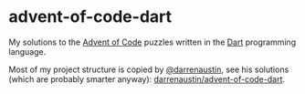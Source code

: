 # advent-of-code-dart

My solutions to the [Advent of Code][1] puzzles written in the
[Dart][2] programming language. 

Most of my project structure is copied by [@darrenaustin][3], see his solutions (which are probably smarter anyway): [darrenaustin/advent-of-code-dart][4].

[1]: https://adventofcode.com
[2]: https://dart.dev
[3]: https://github.com/darrenaustin
[4]: https://github.com/darrenaustin/advent-of-code-dart
